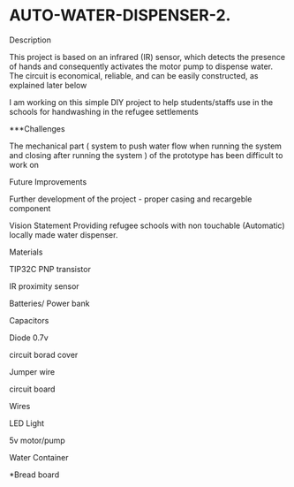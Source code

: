 # AUTO-WATER-DISPENSER-2.

Description

This project is based on an infrared (IR) sensor, which detects the presence of hands and consequently activates the motor pump to dispense water. The circuit is economical, reliable, and can be easily constructed, as explained later below 

I am  working on this simple DIY project to help students/staffs use in the schools for handwashing in the refugee settlements

***Challenges

The mechanical part ( system to push water flow when running the system and closing after running the system ) of the prototype has been difficult to work on

Future Improvements

Further development of the project - proper casing and recargeble component 

Vision Statement Providing refugee schools with non touchable (Automatic) locally made water dispenser.

Materials

 TIP32C PNP transistor

 IR proximity sensor

Batteries/ Power bank 

Capacitors

Diode 0.7v

circuit borad cover 

Jumper wire

circuit board 

Wires

LED Light

5v motor/pump

Water Container

*Bread board
